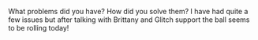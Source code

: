 What problems did you have? How did you solve them?
I have had quite a few issues but after talking with Brittany and Glitch support the ball seems to be rolling today!
